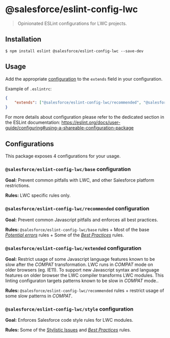 # @salesforce/eslint-config-lwc

> Opinionated ESLint configurations for LWC projects.

## Installation

```
$ npm install eslint @salesforce/eslint-config-lwc --save-dev
```

## Usage

Add the appropriate [configuration](#Configurations) to the `extends` field in your configuration.

Example of `.eslintrc`:

```json
{
    "extends": ["@salesforce/eslint-config-lwc/recommended", "@salesforce/eslint-config-lwc/style"]
}
```

For more details about configuration please refer to the dedicated section in the ESLint documentation: https://eslint.org/docs/user-guide/configuring#using-a-shareable-configuration-package

## Configurations

This package exposes 4 configurations for your usage.

### `@salesforce/eslint-config-lwc/base` configuration

**Goal:**
Prevent common pitfalls with LWC, and other Salesforce platform restrictions.

**Rules:**
LWC specific rules only.

### `@salesforce/eslint-config-lwc/recommended` configuration

**Goal:**
Prevent common Javascript pitfalls and enforces all best practices.

**Rules:**
`@salesforce/eslint-config-lwc/base` rules + Most of the base [_Potential errors_](https://eslint.org/docs/rules/#possible-errors) rules + Some of the [_Best Practices_](https://eslint.org/docs/rules/#best-practices) rules.

### `@salesforce/eslint-config-lwc/extended` configuration

**Goal:**
Restrict usage of some Javascript language features known to be slow after the _COMPAT_ transformation. LWC runs in _COMPAT_ mode on older browsers (eg. IE11). To support new Javascript syntax and language features on older browser the LWC compiler transforms LWC modules. This linting configuraton targets patterns known to be slow in _COMPAT_ mode..

**Rules:**
`@salesforce/eslint-config-lwc/recommended` rules + restrict usage of some slow patterns in _COMPAT_.

### `@salesforce/eslint-config-lwc/style` configuration

**Goal:**
Enforces Salesforce code style rules for LWC modules.

**Rules:**
Some of the [Stylistic Issues](https://eslint.org/docs/rules/#stylistic-issues) and [_Best Practices_](https://eslint.org/docs/rules/#best-practices) rules.
